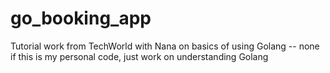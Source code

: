 # go_booking_app
Tutorial work from TechWorld with Nana on basics of using Golang -- none if this is my personal code, just work on understanding Golang
